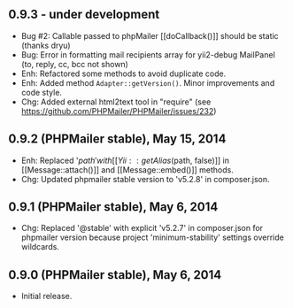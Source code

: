 0.9.3 - under development
-----------------------------

- Bug #2: Callable passed to phpMailer [[doCallback()]] should be static (thanks dryu)
- Bug: Error in formatting mail recipients array for yii2-debug MailPanel (to, reply, cc, bcc not shown)
- Enh: Refactored some methods to avoid duplicate code. 
- Enh: Added method `Adapter::getVersion()`. Minor improvements and code style.
- Chg: Added external html2text tool in "require" (see https://github.com/PHPMailer/PHPMailer/issues/232)

0.9.2 (PHPMailer stable), May 15, 2014
-----------------------------

- Enh: Replaced '$path' with [[Yii::getAlias($path, false)]] in [[Message::attach()]] and [[Message::embed()]] methods.
- Chg: Updated phpmailer stable version to 'v5.2.8' in composer.json.


0.9.1 (PHPMailer stable), May 6, 2014
-----------------------------

- Chg: Replaced '@stable' with explicit 'v5.2.7' in composer.json for phpmailer version because project 'minimum-stability' settings override wildcards.

0.9.0 (PHPMailer stable), May 6, 2014
-----------------------------

- Initial release.
